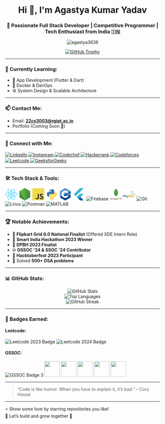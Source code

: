 <h1 align="center">Hi 👋, I'm Agastya Kumar Yadav</h1>
<h3 align="center">🚀 Passionate Full Stack Developer | Competitive Programmer | Tech Enthusiast from India 🇮🇳</h3>

<p align="center">
  <img src="https://komarev.com/ghpvc/?username=agastya3636&label=Profile%20views&color=0e75b6&style=flat" alt="agastya3636" />
</p>

<p align="center">
  <a href="https://github.com/ryo-ma/github-profile-trophy">
    <img src="https://github-profile-trophy.vercel.app/?username=agastya3636&theme=onedark&no-bg=true&margin-w=10" alt="GitHub Trophy" />
  </a>
</p>

---

### 🌱 Currently Learning:
- 📱 App Development (Flutter & Dart)
- 🐳 Docker & DevOps
- ⚙️ System Design & Scalable Architecture

---

### 📫 Contact Me:
- Email: **22cs3003@rgipt.ac.in**
- Portfolio (Coming Soon 🚧)

---

### 🤝 Connect with Me:
<p align="left">
  <a href="https://linkedin.com/in/agastya-kumar-yadav-73484a253" target="blank">
    <img align="center" src="https://cdn.jsdelivr.net/npm/simple-icons@v3/icons/linkedin.svg" alt="LinkedIn" height="30" width="40" />
  </a>
  <a href="https://instagram.com/agastya_yadav_" target="blank">
    <img align="center" src="https://cdn.jsdelivr.net/npm/simple-icons@v3/icons/instagram.svg" alt="Instagram" height="30" width="40" />
  </a>
  <a href="https://www.codechef.com/users/agastya_3636" target="blank">
    <img align="center" src="https://cdn.jsdelivr.net/npm/simple-icons@v3/icons/codechef.svg" alt="Codechef" height="30" width="40" />
  </a>
  <a href="https://www.hackerrank.com/22cs3003" target="blank">
    <img align="center" src="https://cdn.jsdelivr.net/npm/simple-icons@v3/icons/hackerrank.svg" alt="Hackerrank" height="30" width="40" />
  </a>
  <a href="https://codeforces.com/profile/agastya_3636" target="blank">
    <img align="center" src="https://cdn.jsdelivr.net/npm/simple-icons@v3/icons/codeforces.svg" alt="Codeforces" height="30" width="40" />
  </a>
  <a href="https://www.leetcode.com/agastya3636" target="blank">
    <img align="center" src="https://cdn.jsdelivr.net/npm/simple-icons@v3/icons/leetcode.svg" alt="Leetcode" height="30" width="40" />
  </a>
  <a href="https://auth.geeksforgeeks.org/user/22cs3wrfy" target="blank">
    <img align="center" src="https://cdn.jsdelivr.net/npm/simple-icons@v3/icons/geeksforgeeks.svg" alt="GeeksforGeeks" height="30" width="40" />
  </a>
</p>

---

### 🛠️ Tech Stack & Tools:
<p align="left">
  <!-- Most used tools -->
  <img src="https://raw.githubusercontent.com/devicons/devicon/master/icons/react/react-original.svg" alt="React" width="40" height="40"/>
  <img src="https://raw.githubusercontent.com/devicons/devicon/master/icons/nodejs/nodejs-original.svg" alt="Node.js" width="40" height="40"/>
  <img src="https://raw.githubusercontent.com/devicons/devicon/master/icons/javascript/javascript-original.svg" alt="JavaScript" width="40" height="40"/>
  <img src="https://raw.githubusercontent.com/devicons/devicon/master/icons/python/python-original.svg" alt="Python" width="40" height="40"/>
  <img src="https://raw.githubusercontent.com/devicons/devicon/master/icons/cplusplus/cplusplus-original.svg" alt="C++" width="40" height="40"/>
  <img src="https://raw.githubusercontent.com/devicons/devicon/master/icons/flutter/flutter-original.svg" alt="Flutter" width="40" height="40"/>
  <img src="https://www.vectorlogo.zone/logos/firebase/firebase-icon.svg" alt="Firebase" width="40" height="40"/>
  <img src="https://raw.githubusercontent.com/devicons/devicon/master/icons/mongodb/mongodb-original-wordmark.svg" alt="MongoDB" width="40" height="40"/>
  <img src="https://raw.githubusercontent.com/devicons/devicon/master/icons/mysql/mysql-original-wordmark.svg" alt="MySQL" width="40" height="40"/>
  <img src="https://www.vectorlogo.zone/logos/git-scm/git-scm-icon.svg" alt="Git" width="40" height="40"/>
  <img src="https://www.vectorlogo.zone/logos/linux/linux-icon.svg" alt="Linux" width="40" height="40"/>
  <img src="https://cdn.worldvectorlogo.com/logos/postman.svg" alt="Postman" width="40" height="40"/>
  <img src="https://upload.wikimedia.org/wikipedia/commons/2/21/Matlab_Logo.png" alt="MATLAB" width="40" height="40"/>
</p>

---

### 🏆 Notable Achievements:
- 🥇 **Flipkart Grid 6.0 National Finalist** (Offered SDE Intern Role)
- 🧠 **Smart India Hackathon 2023 Winner**
- 🔧 **DPBH 2023 Finalist**
- 🌐 **GSSOC '24 & SSOC '24 Contributor**
- 🎃 **Hacktoberfest 2023 Participant**
- 💯 Solved **500+ DSA problems**

---

### 📊 GitHub Stats:
<p align="center">
  <img src="https://github-readme-stats.vercel.app/api?username=agastya3636&show_icons=true&theme=tokyonight&hide_border=true" alt="GitHub Stats" />
  <br />
  <img src="https://github-readme-stats.vercel.app/api/top-langs/?username=agastya3636&layout=compact&theme=tokyonight&hide_border=true" alt="Top Languages" />
  <br />
  <img src="https://github-readme-streak-stats.herokuapp.com/?user=agastya3636&theme=tokyonight&hide_border=true" alt="GitHub Streak" />
</p>

---

### 🏅 Badges Earned:

#### Leetcode:
<p align="left">
  <img src="https://assets.leetcode.com/static_assets/marketing/2023-50.gif" alt="Leetcode 2023 Badge" width="100" height="100">
  <img src="https://assets.leetcode.com/static_assets/marketing/2024-50.gif" alt="Leetcode 2024 Badge" width="100" height="100">
</p>

#### GSSOC:
<p align="left">
  <img src="https://gssoc.girlscript.tech/badges/badge3.jpg" alt="GSSOC Badge 3" width="50" height="50">
  <img src="https://gssoc.girlscript.tech/badges/1.png?imwidth=150" width="50" height="50">
  <img src="https://gssoc.girlscript.tech/badges/2.png?imwidth=150" width="50" height="50">
  <img src="https://gssoc.girlscript.tech/badges/3.png?imwidth=150" width="50" height="50">
  <img src="https://gssoc.girlscript.tech/badges/4.png?imwidth=150" width="50" height="50">
  <img src="https://gssoc.girlscript.tech/badges/5.png?imwidth=150" width="50" height="50">
</p>

---

> “Code is like humor. When you have to explain it, it’s bad.” – Cory House

---

⭐️ Show some love by starring repositories you like!  
📌 Let’s build and grow together 🚀


